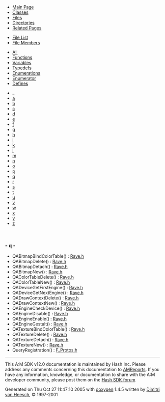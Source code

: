 <div class="tabs">

- [Main Page](index.md)
- [Classes](annotated.md)
- <span id="current">[Files](files.md)</span>
- [Directories](dirs.md)
- [Related Pages](pages.md)

</div>

<div class="tabs">

- [File List](files.md)
- <span id="current">[File Members](globals.md)</span>

</div>

<div class="tabs">

- [All](globals.md)
- <span id="current">[Functions](globals_func.md)</span>
- [Variables](globals_vars.md)
- [Typedefs](globals_type.md)
- [Enumerations](globals_enum.md)
- [Enumerator](globals_eval.md)
- [Defines](globals_defs.md)

</div>

<div class="tabs">

- [\_](globals_func.md#index__)
- [a](globals_func_0x61.md#index_a)
- [b](globals_func_0x62.md#index_b)
- [c](globals_func_0x63.md#index_c)
- [d](globals_func_0x64.md#index_d)
- [e](globals_func_0x65.md#index_e)
- [f](globals_func_0x66.md#index_f)
- [g](globals_func_0x67.md#index_g)
- [h](globals_func_0x68.md#index_h)
- [i](globals_func_0x69.md#index_i)
- [k](globals_func_0x6b.md#index_k)
- [l](globals_func_0x6c.md#index_l)
- [m](globals_func_0x6d.md#index_m)
- [n](globals_func_0x6e.md#index_n)
- [o](globals_func_0x6f.md#index_o)
- [p](globals_func_0x70.md#index_p)
- <span id="current">[q](globals_func_0x71.md#index_q)</span>
- [r](globals_func_0x72.md#index_r)
- [s](globals_func_0x73.md#index_s)
- [t](globals_func_0x74.md#index_t)
- [u](globals_func_0x75.md#index_u)
- [v](globals_func_0x76.md#index_v)
- [w](globals_func_0x77.md#index_w)
- [x](globals_func_0x78.md#index_x)
- [y](globals_func_0x79.md#index_y)
- [z](globals_func_0x7a.md#index_z)

</div>

 

### <span id="index_q" class="anchor">- q -</span>

- QABitmapBindColorTable() : <a href="Rave_8h.md#b09bd534354a6e1f272fba4b7033a9ad" class="el">Rave.h</a>
- QABitmapDelete() : <a href="Rave_8h.md#f484bd57d94f46a24223bccd18d5e232" class="el">Rave.h</a>
- QABitmapDetach() : <a href="Rave_8h.md#3b097b19bfb17bee5ae477633555ed39" class="el">Rave.h</a>
- QABitmapNew() : <a href="Rave_8h.md#8ecca1d9a350f09a45af22bfdbf1c4e0" class="el">Rave.h</a>
- QAColorTableDelete() : <a href="Rave_8h.md#5c55980ee2f6eb31aef3af60d7d11c1f" class="el">Rave.h</a>
- QAColorTableNew() : <a href="Rave_8h.md#1cf1867e34b9f7d069b28ef2446ad69e" class="el">Rave.h</a>
- QADeviceGetFirstEngine() : <a href="Rave_8h.md#e4606c40580d8c17f319c1f2cf33b9b1" class="el">Rave.h</a>
- QADeviceGetNextEngine() : <a href="Rave_8h.md#baadb969a4f608b6ac47ff8076cfe5d1" class="el">Rave.h</a>
- QADrawContextDelete() : <a href="Rave_8h.md#4fbbd0d48e53f93df04d463ad874eec3" class="el">Rave.h</a>
- QADrawContextNew() : <a href="Rave_8h.md#96e714e5116fd8025c3c90491f3aa9a6" class="el">Rave.h</a>
- QAEngineCheckDevice() : <a href="Rave_8h.md#23ed40284ae2fce88c14f6db010ca0f1" class="el">Rave.h</a>
- QAEngineDisable() : <a href="Rave_8h.md#e3228050b47c1531c2adedfbbbe031f2" class="el">Rave.h</a>
- QAEngineEnable() : <a href="Rave_8h.md#23370b1a207d0853ca8fd86f6cb30c9a" class="el">Rave.h</a>
- QAEngineGestalt() : <a href="Rave_8h.md#4a307d1c586479ff50119f1a3ab8994b" class="el">Rave.h</a>
- QATextureBindColorTable() : <a href="Rave_8h.md#de254f5538d57fb56f359fb505b00785" class="el">Rave.h</a>
- QATextureDelete() : <a href="Rave_8h.md#ac4b14f6b8a21963d9871992a83587d4" class="el">Rave.h</a>
- QATextureDetach() : <a href="Rave_8h.md#63e3ddc86f73940d790795fff4f08d52" class="el">Rave.h</a>
- QATextureNew() : <a href="Rave_8h.md#5ec67a55bcf12fa265cf4fa06b05eefc" class="el">Rave.h</a>
- QueryRegistration() : <a href="F__Protos_8h.md#58d7c6ea95762c20ee0a46f6e9e83511" class="el">F_Protos.h</a>

------------------------------------------------------------------------

<span class="small">This A:M SDK v12.0 documentation is maintained by Hash Inc. Please address any comments concerning this documentation to [AMReports](http://www.hash.com/reports). If you have any information, knowledge, or documentation to share with the A:M developer community, please post them on the [Hash SDK forum](http://www.hash.com/forums/index.php?showforum=11).</span>

Generated on Thu Oct 27 11:47:10 2005 with [<span class="image placeholder" original-image-src="doxygen.png" original-image-title="" height="45" width="100" align="middle" border="0">doxygen</span>](http://www.doxygen.org/index.html) 1.4.5 written by [Dimitri van Heesch](mailto:dimitri@stack.nl), © 1997-2001
